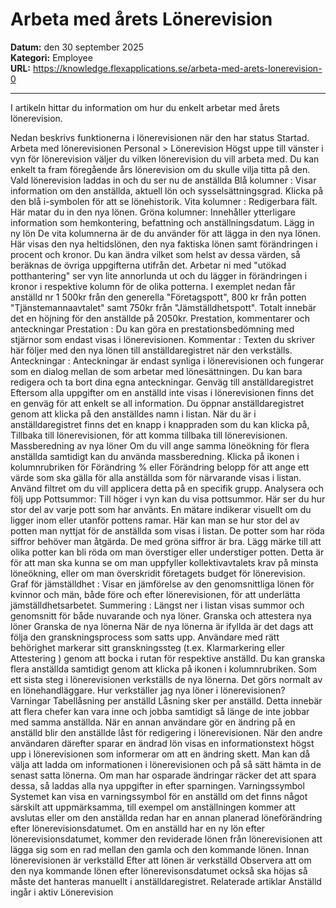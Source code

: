 # Arbeta med årets Lönerevision

**Datum:** den 30 september 2025  
**Kategori:** Employee  
**URL:** https://knowledge.flexapplications.se/arbeta-med-arets-lonerevision-0

---

I artikeln hittar du information om hur du enkelt arbetar med årets lönerevision.  

Nedan beskrivs funktionerna i lönerevisionen när den har status Startad.
Arbeta med lönerevisionen
Personal > Lönerevision
Högst uppe till vänster i vyn för lönerevision väljer du vilken lönerevision du vill arbeta med. Du kan enkelt ta fram föregående års lönerevision om du skulle vilja titta på den.
Vald lönerevision laddas in och du ser nu de anställda
Blå kolumner
: Visar information om den anställda, aktuell lön och sysselsättningsgrad. Klicka på den blå
i-symbolen
för att se lönehistorik.
Vita kolumner
: Redigerbara fält. Här matar du in den nya lönen.
Gröna kolumner:
Innehåller ytterligare information som hemkontering, befattning och anställningsdatum.
Lägg in ny lön
De vita kolumnerna är de du använder för att lägga in den nya lönen. Här visas den nya heltidslönen, den nya faktiska lönen samt förändringen i procent och kronor. Du kan ändra vilket som helst av dessa värden, så beräknas de övriga uppgifterna utifrån det.
Arbetar ni med "utökad potthantering" ser vyn lite annorlunda ut och du lägger in förändringen i kronor i respektive kolumn för de olika potterna.
I exemplet nedan får
anställd nr 1
500kr från den generella "Företagspott", 800 kr från potten "Tjänstemannaavtalet" samt 750kr från "Jämställdhetspott". Totalt innebär det en höjning för den anställde på 2050kr.
Prestation, kommentarer och anteckningar
Prestation
: Du kan göra en prestationsbedömning med stjärnor som endast visas i lönerevisionen.
Kommentar
: Texten du skriver här följer med den nya lönen till anställdaregistret när den verkställs.
Anteckningar
: Anteckningar är endast synliga i lönerevisionen och fungerar som en dialog mellan de som arbetar med lönesättningen. Du kan bara redigera och ta bort dina egna anteckningar.
Genväg till anställdaregistret
Eftersom alla uppgifter om en anställd inte visas i lönerevisionen finns det en genväg för att enkelt se all information. Du öppnar anställdaregistret genom att klicka på
den anställdes namn
i listan.
När du är i anställdaregistret finns det en knapp i knappraden som du kan klicka på,
Tillbaka till lönerevisionen,
för att komma tillbaka till lönerevisionen.
Massberedning av nya löner
Om du vill ange samma löneökning för flera anställda samtidigt kan du använda massberedning.
Klicka på ikonen i kolumnrubriken för
Förändring %
eller
Förändring belopp
för att ange ett värde som ska gälla för alla anställda som för närvarande visas i listan. Använd filtret om du vill applicera detta på en specifik grupp.
Analysera och följ upp
Pottsummor:
Till höger i vyn kan du visa pottsummor. Här ser du hur stor del av varje
pott som har använts. En mätare indikerar visuellt om du ligger inom eller utanför pottens ramar.
Här kan man se hur stor del av potten man nyttjat för de anställda som visas i listan.
De potter som har röda siffror behöver man åtgärda. De med gröna siffror är bra. Lägg märke till att olika potter kan bli röda om man överstiger eller understiger potten. Detta är för att man ska kunna se om man uppfyller kollektivavtalets krav på minsta löneökning, eller om man överskridit företagets budget för lönerevision.
Graf för jämställdhet
: Visar en jämförelse av den genomsnittliga lönen för kvinnor och män, både före och efter lönerevisionen, för att underlätta jämställdhetsarbetet.
Summering
: Längst ner i listan visas summor och genomsnitt för både nuvarande och nya löner.
Granska och attestera nya löner
Granska de nya lönerna
När de nya lönerna är ifyllda är det dags att följa den granskningsprocess som satts upp. Användare med rätt behörighet markerar sitt granskningssteg (t.ex.
Klarmarkering
eller
Attestering
) genom att bocka i rutan för respektive anställd.
Du kan granska flera anställda samtidigt genom att klicka på ikonen i kolumnrubriken.
Som ett sista steg i lönerevisionen verkställs de nya lönerna. Det görs normalt av en lönehandläggare.
Hur verkställer jag nya löner i lönerevisionen?
Varningar
Tabellåsning per anställd
Låsning sker per anställd. Detta innebär att flera chefer kan vara inne och jobba samtidigt så länge de inte jobbar med samma anställda.
När en annan användare gör en ändring på en anställd blir den anställde låst för redigering i lönerevisionen. När den andre användaren därefter sparar en ändrad lön visas en informationstext högst upp i lönerevisionen som informerar om att en ändring skett. Man kan då välja att ladda om informationen i lönerevisionen och på så sätt hämta in de senast satta lönerna. Om man har osparade ändringar räcker det att spara dessa, så laddas alla nya uppgifter in efter sparningen.
Varningssymbol
Systemet kan visa en varningssymbol för en anställd om det finns något särskilt att uppmärksamma, till exempel om anställningen kommer att avslutas eller om den anställda redan har en annan planerad löneförändring efter lönerevisionsdatumet.
Om en anställd har en ny lön efter lönerevisionsdatumet, kommer den reviderade lönen från lönerevisionen att lägga sig som en rad mellan den gamla och den kommande lönen.
Innan lönerevisionen är verkställd
Efter att lönen är verkställd
Observera
att om den nya kommande lönen efter lönerevisonsdatumet också ska höjas så måste det hanteras manuellt i anställdaregistret.
Relaterade artiklar
Anställd ingår i aktiv Lönerevision
